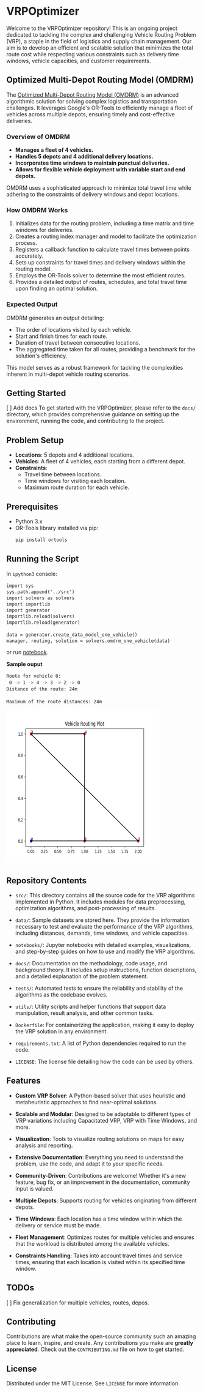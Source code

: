 # VRPOptimizer

Welcome to the VRPOptimizer repository! This is an ongoing project dedicated to tackling the complex and challenging Vehicle Routing Problem (VRP), a staple in the field of logistics and supply chain management. Our aim is to develop an efficient and scalable solution that minimizes the total route cost while respecting various constraints such as delivery time windows, vehicle capacities, and customer requirements.

## Optimized Multi-Depot Routing Model (OMDRM)

The [Optimized Multi-Depot Routing Model (OMDRM)](src/omdrm.py) is an advanced algorithmic solution for solving complex logistics and transportation challenges. It leverages Google's OR-Tools to efficiently manage a fleet of vehicles across multiple depots, ensuring timely and cost-effective deliveries.

### Overview of OMDRM

- **Manages a fleet of 4 vehicles.**
- **Handles 5 depots and 4 additional delivery locations.**
- **Incorporates time windows to maintain punctual deliveries.**
- **Allows for flexible vehicle deployment with variable start and end depots.**

OMDRM uses a sophisticated approach to minimize total travel time while adhering to the constraints of delivery windows and depot locations.

### How OMDRM Works

1. Initializes data for the routing problem, including a time matrix and time windows for deliveries.
2. Creates a routing index manager and model to facilitate the optimization process.
3. Registers a callback function to calculate travel times between points accurately.
4. Sets up constraints for travel times and delivery windows within the routing model.
5. Employs the OR-Tools solver to determine the most efficient routes.
6. Provides a detailed output of routes, schedules, and total travel time upon finding an optimal solution.

### Expected Output

OMDRM generates an output detailing:
- The order of locations visited by each vehicle.
- Start and finish times for each route.
- Duration of travel between consecutive locations.
- The aggregated time taken for all routes, providing a benchmark for the solution's efficiency.

This model serves as a robust framework for tackling the complexities inherent in multi-depot vehicle routing scenarios.


## Getting Started
[ ] Add docs
To get started with the VRPOptimizer, please refer to the `docs/` directory, which provides comprehensive guidance on setting up the environment, running the code, and contributing to the project.

## Problem Setup

- **Locations**: 5 depots and 4 additional locations.
- **Vehicles**: A fleet of 4 vehicles, each starting from a different depot.
- **Constraints**:
  - Travel time between locations.
  - Time windows for visiting each location.
  - Maximum route duration for each vehicle.

## Prerequisites

- Python 3.x
- OR-Tools library installed via pip:
  ```bash
  pip install ortools

  ```

## Running the Script

In `ipython3` console:

```ipython3
import sys
sys.path.append('../src')
import solvers as solvers
import importlib
import generator
importlib.reload(solvers)
importlib.reload(generator)

data = generator.create_data_model_one_vehicle()
manager, routing, solution = solvers.omdrm_one_vehicle(data)
```
or run [notebook](notebooks/app_1_vehicle.ipynb).

**Sample ouput**

```bash
Route for vehicle 0:
 0 -> 1 -> 4 -> 3 -> 2 -> 0
Distance of the route: 24m

Maximum of the route distances: 24m

```

<img src="notebooks/route_2023-11-03 10:19:18.png" alt="Optimized route for 1 vehicle" width="400" height="400">

## Repository Contents

- `src/`: This directory contains all the source code for the VRP algorithms implemented in Python. It includes modules for data preprocessing, optimization algorithms, and post-processing of results.

- `data/`: Sample datasets are stored here. They provide the information necessary to test and evaluate the performance of the VRP algorithms, including distances, demands, time windows, and vehicle capacities.

- `notebooks/`: Jupyter notebooks with detailed examples, visualizations, and step-by-step guides on how to use and modify the VRP algorithms.

- `docs/`: Documentation on the methodology, code usage, and background theory. It includes setup instructions, function descriptions, and a detailed explanation of the problem statement.

- `tests/`: Automated tests to ensure the reliability and stability of the algorithms as the codebase evolves.

- `utils/`: Utility scripts and helper functions that support data manipulation, result analysis, and other common tasks.

- `Dockerfile`: For containerizing the application, making it easy to deploy the VRP solution in any environment.

- `requirements.txt`: A list of Python dependencies required to run the code.

- `LICENSE`: The license file detailing how the code can be used by others.

## Features

- **Custom VRP Solver**: A Python-based solver that uses heuristic and metaheuristic approaches to find near-optimal solutions.

- **Scalable and Modular**: Designed to be adaptable to different types of VRP variations including Capacitated VRP, VRP with Time Windows, and more.

- **Visualization**: Tools to visualize routing solutions on maps for easy analysis and reporting.

- **Extensive Documentation**: Everything you need to understand the problem, use the code, and adapt it to your specific needs.

- **Community-Driven**: Contributions are welcome! Whether it's a new feature, bug fix, or an improvement in the documentation, community input is valued.

- **Multiple Depots**: Supports routing for vehicles originating from different depots.

- **Time Windows**: Each location has a time window within which the delivery or service must be made.

- **Fleet Management**: Optimizes routes for multiple vehicles and ensures that the workload is distributed among the available vehicles.

- **Constraints Handling**: Takes into account travel times and service times, ensuring that each location is visited within its specified time window.

## TODOs

[ ] Fix generalization for multiple vehicles, routes, depos.

## Contributing

Contributions are what make the open-source community such an amazing place to learn, inspire, and create. Any contributions you make are **greatly appreciated**. Check out the `CONTRIBUTING.md` file on how to get started.

## License

Distributed under the MIT License. See `LICENSE` for more information.

